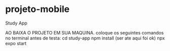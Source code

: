 # projeto-mobile
 Study App


AO BAIXA O PROJETO EM SUA MAQUINA.
coloque os seguintes comandos no terminal antes de testa:
cd study-app
npm install
(ser ate aqui foi ok)
npx expo start
